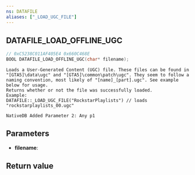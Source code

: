 ```yaml
---
ns: DATAFILE
aliases: ["_LOAD_UGC_FILE"]
---
```

## DATAFILE_LOAD_OFFLINE_UGC

```c
// 0xC5238C011AF405E4 0x660C468E
BOOL DATAFILE_LOAD_OFFLINE_UGC(char* filename);
```

```
Loads a User-Generated Content (UGC) file. These files can be found in "[GTA5]\data\ugc" and "[GTA5]\common\patch\ugc". They seem to follow a naming convention, most likely of "[name]_[part].ugc". See example below for usage.
Returns whether or not the file was successfully loaded.
Example:
DATAFILE::_LOAD_UGC_FILE("RockstarPlaylists") // loads "rockstarplaylists_00.ugc"
```

```
NativeDB Added Parameter 2: Any p1
```

## Parameters
* **filename**: 

## Return value
